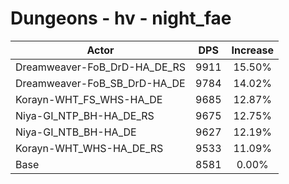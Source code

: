 # Dungeons - hv - night_fae
| Actor | DPS | Increase |
|---|:---:|:---:|
|Dreamweaver-FoB_DrD-HA_DE_RS|9911|15.50%|
|Dreamweaver-FoB_SB_DrD-HA_DE|9784|14.02%|
|Korayn-WHT_FS_WHS-HA_DE|9685|12.87%|
|Niya-GI_NTP_BH-HA_DE_RS|9675|12.75%|
|Niya-GI_NTB_BH-HA_DE|9627|12.19%|
|Korayn-WHT_WHS-HA_DE_RS|9533|11.09%|
|Base|8581|0.00%|
